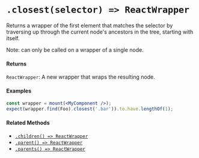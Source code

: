 # `.closest(selector) => ReactWrapper`

Returns a wrapper of the first element that matches the selector by traversing up through the
current node's ancestors in the tree, starting with itself.

Note: can only be called on a wrapper of a single node.


#### Returns

`ReactWrapper`: A new wrapper that wraps the resulting node.



#### Examples

```jsx
const wrapper = mount(<MyComponent />);
expect(wrapper.find(Foo).closest('.bar')).to.have.lengthOf(1);
```

#### Related Methods

- [`.children() => ReactWrapper`](children.md)
- [`.parent() => ReactWrapper`](parent.md)
- [`.parents() => ReactWrapper`](parents.md)
